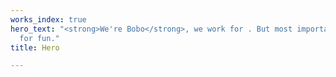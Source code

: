 ```yaml
---
works_index: true
hero_text: "<strong>We're Bobo</strong>, we work for . But most importantly, we work
  for fun."
title: Hero

---
```

<Hero :text="$page.frontmatter.hero_text" />
<WorksList />
